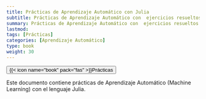 ```yaml
---
title: Prácticas de Aprendizaje Automático con Julia
subtitle: Prácticas de Aprendizaje Automático con  ejercicios resueltos en Julia
summary: Prácticas de Aprendizaje Automático con  ejercicios resueltos en Julia
lastmod: 
tags: [Prácticas]
categories: [Aprendizaje Automático]
type: book
weight: 30
---
```


[<button type="button" class="btn btn-outline-primary">{{< icon name="book" pack="fas" >}}Prácticas</button>](https://aprendeconalf.es/aprendizaje-automatico-practicas-julia/)

Este documento contiene prácticas de Aprendizaje Automático (Machine Learning) con el lenguaje Julia.
